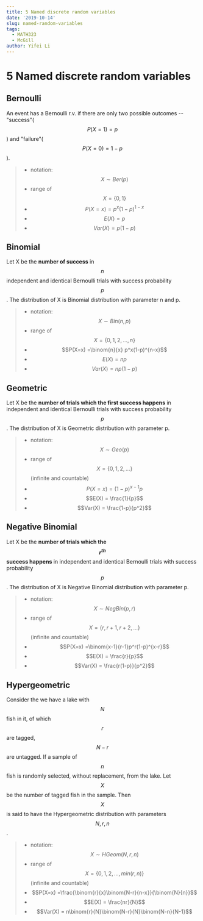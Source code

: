 ```yaml
---
title: 5 Named discrete random variables
date: '2019-10-14'
slug: named-random-variables
tags: 
  - MATH323
  - McGill
author: Yifei Li
---
```


# 5 Named discrete random variables


## Bernoulli 
An event has a Bernoulli r.v. if there are only two possible outcomes -- "success"($$P(X=1) = p$$) and "failure"($$P(X=0) = 1-p$$).
>- notation: $$X \sim Ber(p)$$
>- range of $$X = \{0,1\}$$
>- $$P(X=x) = p^x(1-p)^{1-x}$$
>- $$E(X) = p$$
>- $$Var(X) = p(1-p)$$

## Binomial
Let X be the **number of success** in $$n$$ independent and identical Bernoulli trials with success probability $$p$$. The distribution of X is Binomial distribution with parameter n and p.
>- notation: $$X \sim Bin(n,p)$$
>- range of $$X = \{0,1,2,...,n\}$$
>- $$P(X=x) =\binom{n}{x} p^x(1-p)^{n-x}$$
>- $$E(X) = np$$
>- $$Var(X) = np(1-p)$$


## Geometric
Let X be the **number of trials which the first success happens** in independent and identical Bernoulli trials with success probability $$p$$. The distribution of X is Geometric distribution with parameter p.
>- notation: $$X \sim Geo(p)$$
>- range of $$X = \{0,1,2,...\}$$ (infinite and countable)
>- $$P(X=x) =(1-p)^{x-1}p$$
>- $$E(X) = \frac{1}{p}$$
>- $$Var(X) = \frac{1-p}{p^2}$$

## Negative Binomial
Let X be the **number of trials which the $$r^{th}$$ success happens** in independent and identical Bernoulli trials with success probability $$p$$. The distribution of X is Negative Binomial distribution with parameter p.
>- notation: $$X \sim NegBin(p,r)$$
>- range of $$X = \{r,r+1,r+2,...\}$$ (infinite and countable)
>- $$P(X=x) =\binom{x-1}{r-1}p^r(1-p)^{x-r}$$
>- $$E(X) = \frac{r}{p}$$
>- $$Var(X) = \frac{r(1-p)}{p^2}$$

## Hypergeometric
Consider the we have a lake with $$N$$ fish in it, of which $$r$$ are tagged, $$N-r$$ are untagged. If a sample of $$n$$ fish is randomly selected, without replacement, from the lake.  Let $$X$$ be the number of tagged fish in the sample. Then $$X$$ is said to have the Hypergeometric distribution with parameters $$N,r,n$$.
>- notation: $$X \sim HGeom(N,r,n)$$
>- range of $$X = \{0,1,2,...,min(r,n)\}$$ (infinite and countable)
>- $$P(X=x) =\frac{\binom{r}{x}\binom{N-r}{n-x}}{\binom{N}{n}}$$
>- $$E(X) = \frac{nr}{N}$$
>- $$Var(X) = n\binom{r}{N}\binom{N-r}{N}\binom{N-n}{N-1}$$
